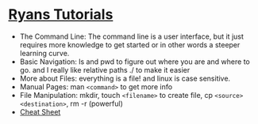 # [Ryans Tutorials](https://ryanstutorials.net/linuxtutorial/commandline.php)

+ The Command Line: The command line is a user interface, but it just requires more knowledge to get started or in other words a steeper learning curve.
+ Basic Navigation: ls and pwd to figure out where you are and where to go. and I really like relative paths ./ to make it easier
+ More about Files: everything is a file! and linux is case sensitive.
+ Manual Pages: man `<command>` to get more info
+ File Manipulation: mkdir, touch `<filename>` to create file, cp `<source>` `<destination>`, rm -r (powerful)
+ [Cheat Sheet](https://ryanstutorials.net/linuxtutorial/cheatsheet.php)
